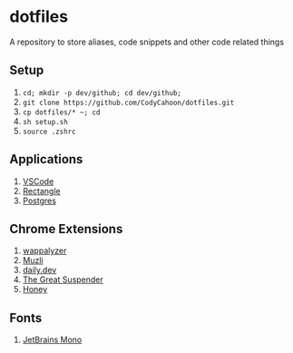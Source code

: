 # dotfiles
A repository to store aliases, code snippets and other code related things

## Setup

1. `cd; mkdir -p dev/github; cd dev/github;`
2. `git clone https://github.com/CodyCahoon/dotfiles.git`
3. `cp dotfiles/* ~; cd`
4. `sh setup.sh`
5. `source .zshrc`

## Applications

1. [VSCode](https://code.visualstudio.com/download)
2. [Rectangle](https://rectangleapp.com/)
3. [Postgres](https://postgresapp.com/)

## Chrome Extensions

1. [wappalyzer](https://chrome.google.com/webstore/detail/wappalyzer/gppongmhjkpfnbhagpmjfkannfbllamg)
2. [Muzli](https://chrome.google.com/webstore/detail/muzli-2-stay-inspired/glcipcfhmopcgidicgdociohdoicpdfc?hl=en)
3. [daily.dev](https://chrome.google.com/webstore/detail/dailydev-news-for-busy-de/jlmpjdjjbgclbocgajdjefcidcncaied/related?hl=en)
4. [The Great Suspender](https://chrome.google.com/webstore/detail/the-great-suspender/klbibkeccnjlkjkiokjodocebajanakg/related?hl=en)
5. [Honey](https://chrome.google.com/webstore/detail/honey/bmnlcjabgnpnenekpadlanbbkooimhnj/related?hl=en)

## Fonts

1. [JetBrains Mono](https://www.jetbrains.com/lp/mono/)